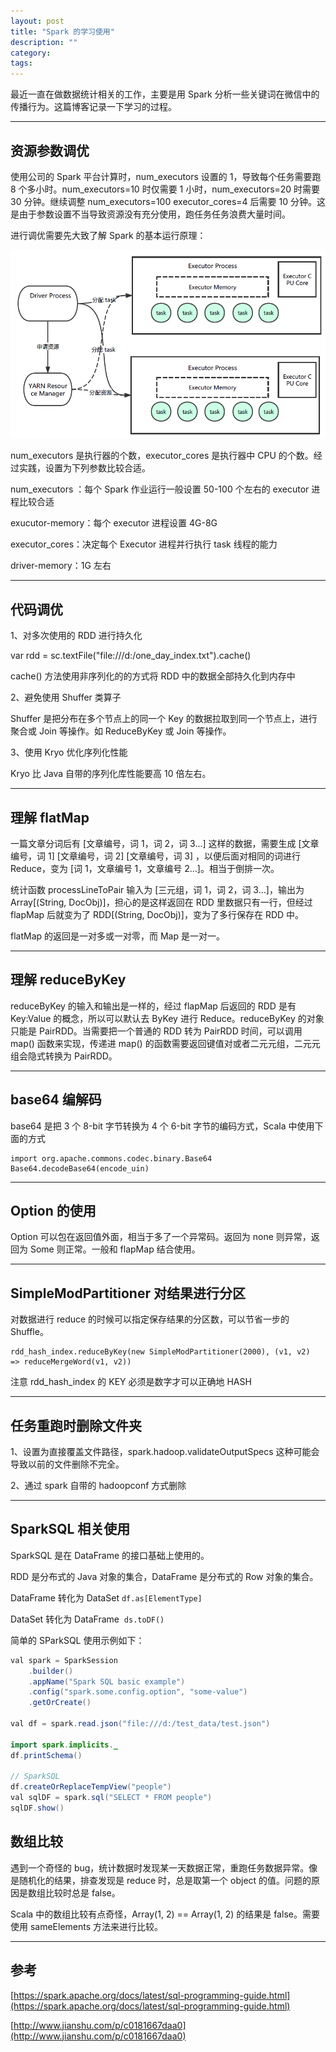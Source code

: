 ```yaml
---
layout: post
title: "Spark 的学习使用"
description: ""
category: 
tags:
---
```


最近一直在做数据统计相关的工作，主要是用 Spark 分析一些关键词在微信中的传播行为。这篇博客记录一下学习的过程。

------------------------

## 资源参数调优

使用公司的 Spark 平台计算时，num_executors 设置的 1，导致每个任务需要跑 8 个多小时。num_executors=10 时仅需要 1 小时，num_executors=20 时需要 30 分钟。继续调整 num_executors=100 executor_cores=4 后需要 10 分钟。这是由于参数设置不当导致资源没有充分使用，跑任务任务浪费大量时间。

进行调优需要先大致了解 Spark 的基本运行原理：

![image](/assets/images/spark-index-1.png)

num_executors 是执行器的个数，executor_cores 是执行器中 CPU 的个数。经过实践，设置为下列参数比较合适。

num_executors ：每个 Spark 作业运行一般设置 50-100 个左右的 executor 进程比较合适

exucutor-memory：每个 executor 进程设置 4G-8G

executor_cores：决定每个 Executor 进程并行执行 task 线程的能力

driver-memory：1G 左右

------------------------

## 代码调优

1、对多次使用的 RDD 进行持久化

var rdd = sc.textFile("file:///d:/one_day_index.txt").cache()

cache() 方法使用非序列化的的方式将 RDD 中的数据全部持久化到内存中

2、避免使用 Shuffer 类算子

Shuffer 是把分布在多个节点上的同一个 Key 的数据拉取到同一个节点上，进行聚合或 Join 等操作。如 ReduceByKey 或 Join 等操作。

3、使用 Kryo 优化序列化性能

Kryo 比 Java 自带的序列化库性能要高 10 倍左右。

------------------------

## 理解 flatMap

一篇文章分词后有 [文章编号，词 1，词 2，词 3...] 这样的数据，需要生成 [文章编号，词 1]  [文章编号，词 2]   [文章编号，词 3] ，以便后面对相同的词进行 Reduce，变为 [词 1，文章编号 1，文章编号 2...]。相当于倒排一次。

统计函数 processLineToPair 输入为 [三元组，词 1，词 2，词 3...]，输出为 Array[(String, DocObj)]，担心的是这样返回在 RDD 里数据只有一行，但经过 flapMap 后就变为了 RDD[(String, DocObj)]，变为了多行保存在 RDD 中。

flatMap 的返回是一对多或一对零，而 Map 是一对一。

------------------------

## 理解 reduceByKey

reduceByKey 的输入和输出是一样的，经过 flapMap 后返回的 RDD 是有 Key:Value 的概念，所以可以默认去 ByKey 进行 Reduce。reduceByKey 的对象只能是 PairRDD。当需要把一个普通的 RDD 转为 PairRDD 时间，可以调用 map() 函数来实现，传递进 map() 的函数需要返回键值对或者二元元组，二元元组会隐式转换为 PairRDD。

------------------------

## base64 编解码

base64 是把 3 个 8-bit 字节转换为 4 个 6-bit 字节的编码方式，Scala 中使用下面的方式

```
import org.apache.commons.codec.binary.Base64
Base64.decodeBase64(encode_uin)
```

------------------------

## Option 的使用

Option 可以包在返回值外面，相当于多了一个异常码。返回为 none 则异常，返回为 Some 则正常。一般和 flapMap 结合使用。

------------------------

## SimpleModPartitioner 对结果进行分区

对数据进行 reduce 的时候可以指定保存结果的分区数，可以节省一步的 Shuffle。

```
rdd_hash_index.reduceByKey(new SimpleModPartitioner(2000), (v1, v2) 
=> reduceMergeWord(v1, v2))
```

注意 rdd_hash_index 的 KEY 必须是数字才可以正确地 HASH

------------------------

## 任务重跑时删除文件夹

1、设置为直接覆盖文件路径，spark.hadoop.validateOutputSpecs 这种可能会导致以前的文件删除不完全。

2、通过 spark 自带的 hadoopconf 方式删除

------------------------

## SparkSQL 相关使用

SparkSQL 是在 DataFrame 的接口基础上使用的。

RDD 是分布式的 Java 对象的集合，DataFrame 是分布式的 Row 对象的集合。

DataFrame 转化为 DataSet  `df.as[ElementType]`

DataSet 转化为 DataFrame  `ds.toDF()`

简单的 SParkSQL 使用示例如下：

```Java
val spark = SparkSession
	.builder()
	.appName("Spark SQL basic example")
	.config("spark.some.config.option", "some-value")
	.getOrCreate()

val df = spark.read.json("file:///d:/test_data/test.json")

import spark.implicits._
df.printSchema()
 
// SparkSQL
df.createOrReplaceTempView("people")
val sqlDF = spark.sql("SELECT * FROM people")
sqlDF.show()
```

## 数组比较

遇到一个奇怪的 bug，统计数据时发现某一天数据正常，重跑任务数据异常。像是随机化的结果，排查发现是 reduce 时，总是取第一个 object 的值。问题的原因是数组比较时总是 false。

Scala 中的数组比较有点奇怪，Array(1, 2) == Array(1, 2) 的结果是 false。需要使用 sameElements 方法来进行比较。


------------------------------

## 参考

[https://spark.apache.org/docs/latest/sql-programming-guide.html](https://spark.apache.org/docs/latest/sql-programming-guide.html)

[http://www.jianshu.com/p/c0181667daa0](http://www.jianshu.com/p/c0181667daa0)




